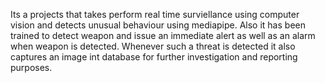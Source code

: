 Its a projects that takes perform real time surviellance using computer vision and detects unusual behaviour using mediapipe. Also it has been trained to detect weapon and issue an immediate alert as well as an alarm when weapon is detected. Whenever such a threat is detected it also captures an image int database for further investigation and reporting purposes.
